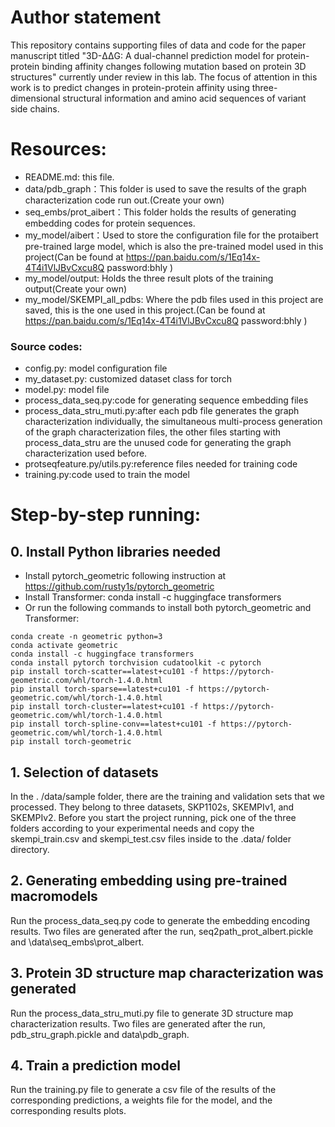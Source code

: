 # Author statement

This repository contains supporting files of data and code for the paper manuscript titled "3D-ΔΔG: A dual-channel prediction model for protein-protein binding affinity changes following mutation based on protein 3D structures" currently under review in this lab. The focus of attention in this work is to predict changes in protein-protein affinity using three-dimensional structural information and amino acid sequences of variant side chains.

# Resources:

+ README.md: this file.
+ data/pdb_graph：This folder is used to save the results of the graph characterization code run out.(Create your own)
+ seq_embs/prot_aibert：This folder holds the results of generating embedding codes for protein sequences.
+ my_model/aibert：Used to store the configuration file for the protaibert pre-trained large model, which is also the pre-trained model used in this project(Can be found at https://pan.baidu.com/s/1Eq14x-4T4i1VlJBvCxcu8Q  password:bhly )
+ my_model/output:  Holds the three result plots of the training output(Create your own)
+  my_model/SKEMPI_all_pdbs: Where the pdb files used in this project are saved, this is the one used in this project.(Can be found at https://pan.baidu.com/s/1Eq14x-4T4i1VlJBvCxcu8Q  password:bhly )

###  Source codes:

+ config.py: model configuration file
+ my_dataset.py: customized dataset class for torch
+ model.py: model file
+  process_data_seq.py:code for generating sequence embedding files
+ process_data_stru_muti.py:after each pdb file generates the graph characterization individually, the simultaneous multi-process generation of the graph characterization files, the other files starting with process_data_stru are the unused code for generating the graph characterization used before.
+ protseqfeature.py/utils.py:reference files needed for training code
+ training.py:code used to train the model

# Step-by-step running:

## 0. Install Python libraries needed

+ Install pytorch_geometric following instruction at https://github.com/rusty1s/pytorch_geometric
+ Install Transformer: conda install -c huggingface transformers
+ Or run the following commands to install both pytorch_geometric and Transformer:

```
conda create -n geometric python=3
conda activate geometric
conda install -c huggingface transformers
conda install pytorch torchvision cudatoolkit -c pytorch
pip install torch-scatter==latest+cu101 -f https://pytorch-geometric.com/whl/torch-1.4.0.html
pip install torch-sparse==latest+cu101 -f https://pytorch-geometric.com/whl/torch-1.4.0.html
pip install torch-cluster==latest+cu101 -f https://pytorch-geometric.com/whl/torch-1.4.0.html
pip install torch-spline-conv==latest+cu101 -f https://pytorch-geometric.com/whl/torch-1.4.0.html
pip install torch-geometric

```

## 1. Selection of datasets

In the . /data/sample folder, there are the training and validation sets that we processed. They belong to three datasets, SKP1102s, SKEMPIv1, and SKEMPIv2. Before you start the project running, pick one of the three folders according to your experimental needs and copy the skempi_train.csv and skempi_test.csv files inside to the .data/ folder directory.

## 2. Generating embedding using pre-trained macromodels

Run the process_data_seq.py code to generate the embedding encoding results. Two files are generated after the run, seq2path_prot_albert.pickle and \data\seq_embs\prot_albert.

## 3. Protein 3D structure map characterization was generated

Run the process_data_stru_muti.py file to generate 3D structure map characterization results. Two files are generated after the run, pdb_stru_graph.pickle and data\pdb_graph.

## 4. Train a prediction model

Run the training.py file to generate a csv file of the results of the corresponding predictions, a weights file for the model, and the corresponding results plots.
